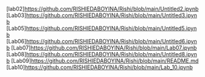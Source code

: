 [lab02]https://github.com/RISHIEDABOYINA/Rishi/blob/main/Untitled2.ipynb
[Lab03]https://github.com/RISHIEDABOYINA/Rishi/blob/main/Untitled3.ipynb
[Lab05]https://github.com/RISHIEDABOYINA/Rishi/blob/main/Untitled5.ipynb
[Lab06]https://github.com/RISHIEDABOYINA/Rishi/blob/main/Untitled6.ipynb
[Lab07]https://github.com/RISHIEDABOYINA/Rishi/blob/main/Lab07.ipynb
[Lab08]https://github.com/RISHIEDABOYINA/Rishi/blob/main/Untitled8.ipynb
[Lab09]https://github.com/RISHIEDABOYINA/Rishi/blob/main/README.md
[Lab10]https://github.com/RISHIEDABOYINA/Rishi/blob/main/Lab_10.ipynb
